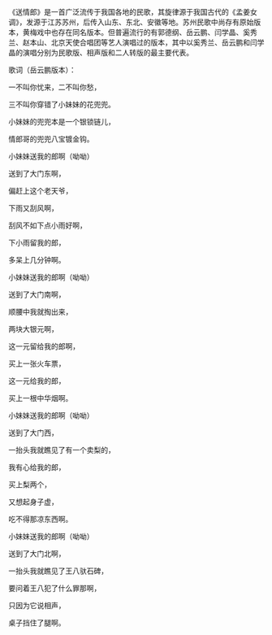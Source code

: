 
《送情郎》是一首广泛流传于我国各地的民歌，其旋律源于我国古代的《孟姜女调》，发源于江苏苏州，后传入山东、东北、安徽等地。苏州民歌中尚存有原始版本，黄梅戏中也存在同名版本。但普遍流行的有郭德纲、岳云鹏、闫学晶、奚秀兰、赵本山、北京天使合唱团等艺人演唱过的版本，其中以奚秀兰、岳云鹏和闫学晶的演唱分别为民歌版、相声版和二人转版的最主要代表。

歌词（岳云鹏版本）：

一不叫你忧来，二不叫你愁，

三不叫你穿错了小妹妹的花兜兜。

小妹妹的兜兜本是一个银锁链儿，

情郎哥的兜兜八宝镀金钩。

小妹妹送我的郎啊（呦呦）

送到了大门东啊，

偏赶上这个老天爷，

下雨又刮风啊，

刮风不如下点小雨好啊，

下小雨留我的郎，

多呆上几分钟啊。

小妹妹送我的郎啊（呦呦）

送到了大门南啊，

顺腰中我就掏出来，

两块大银元啊，

这一元留给我的郎啊，

买上一张火车票，

这一元给我的郎，

买上一根中华烟啊。

小妹妹送我的郎啊（呦呦）

送到了大门西，

一抬头我就瞧见了有一个卖梨的，

我有心给我的郎，

买上梨两个，

又想起身子虚，

吃不得那凉东西啊。

小妹妹送我的郎啊（呦呦）

送到了大门北啊，

一抬头我就瞧见了王八驮石碑，

要问着王八犯了什么罪那啊，

只因为它说相声，

桌子挡住了腿啊。
